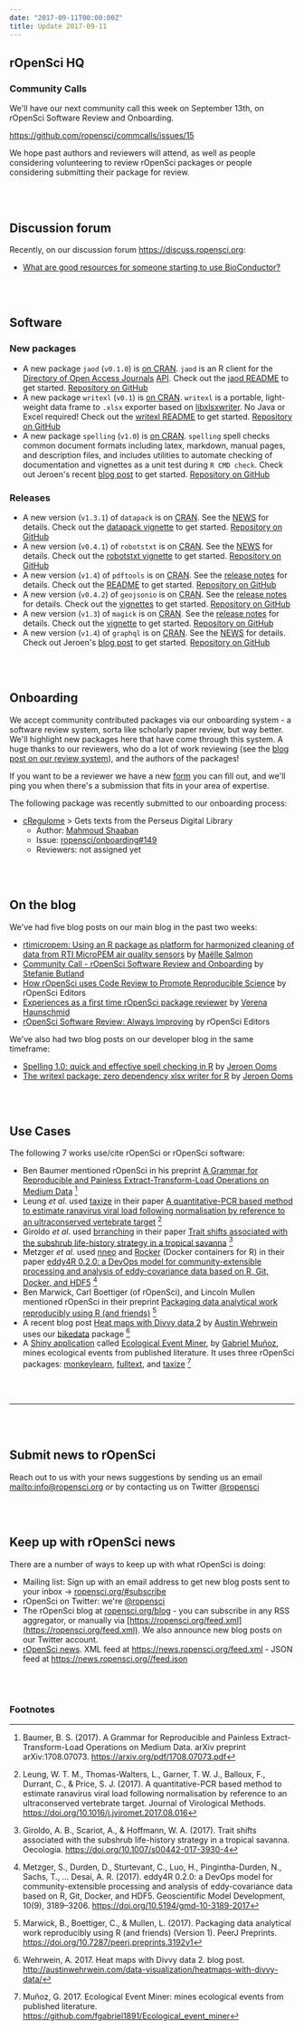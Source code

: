 ```yaml
---
date: "2017-09-11T00:00:00Z"
title: Update 2017-09-11
---
```


## rOpenSci HQ

### Community Calls

We'll have our next community call this week on September 13th, on rOpenSci Software Review and Onboarding.

<https://github.com/ropensci/commcalls/issues/15>

We hope past authors and reviewers will attend, as well as people considering volunteering to review rOpenSci packages or people considering submitting their package for review.

<br><br>

## Discussion forum

Recently, on our discussion forum <https://discuss.ropensci.org>:

* [What are good resources for someone starting to use BioConductor?](https://discuss.ropensci.org/t/what-are-good-resources-for-someone-starting-to-use-bioconductor/860)

<br><br>

## Software

### New packages

* A new package `jaod` (`v0.1.0`) is [on CRAN](https://cran.rstudio.com/web/packages/jaod). `jaod` is an R client for the [Directory of Open Access Journals](https://doaj.org/) [API](https://doaj.org/api/v1/docs). Check out the [jaod README](https://github.com/ropenscilabs/jaod#jaod) to get started. [Repository on GitHub][jaod]
* A new package `writexl` (`v0.1`) is [on CRAN](https://cran.rstudio.com/web/packages/writexl). `writexl` is a portable, light-weight data frame to `.xlsx` exporter based on [libxlsxwriter](https://github.com/jmcnamara/libxlsxwriter). No Java or Excel required! Check out the [writexl README](https://github.com/ropensci/writexl#writexl) to get started. [Repository on GitHub][writexl]
* A new package `spelling` (`v1.0`) is [on CRAN](https://cran.rstudio.com/web/packages/spelling). `spelling` spell checks common document formats including latex, markdown, manual pages, and description files, and includes utilities to automate checking of documentation and vignettes as a unit test during `R CMD check`. Check out Jeroen's recent [blog post](https://ropensci.org/blog/technotes/2017/09/07/spelling-release) to get started. [Repository on GitHub][spelling]

### Releases

* A new version (`v1.3.1`) of `datapack` is on [CRAN](https://cran.rstudio.com/web/packages/datapack). See the [NEWS](https://cran.rstudio.com/web/packages/datapack/NEWS) for details. Check out the [datapack vignette](https://cran.rstudio.com/web/packages/datapack/vignettes/datapack-overview.html) to get started. [Repository on GitHub][datapack]
* A new version (`v0.4.1`) of `robotstxt` is on [CRAN](https://cran.rstudio.com/web/packages/robotstxt). See the [NEWS](https://cran.rstudio.com/web/packages/robotstxt/news.html) for details. Check out the [robotstxt vignette](https://cran.rstudio.com/web/packages/robotstxt/vignettes/using_robotstxt.html) to get started. [Repository on GitHub][robotstxt]
* A new version (`v1.4`) of `pdftools` is on [CRAN](https://cran.rstudio.com/web/packages/pdftools). See the [release notes](https://github.com/ropensci/pdftools/releases/tag/v1.4) for details. Check out the [README](https://github.com/ropensci/pdftools#pdftools) to get started. [Repository on GitHub][pdftools]
* A new version (`v0.4.2`) of `geojsonio` is on [CRAN](https://cran.rstudio.com/web/packages/geojsonio). See the [release notes](https://github.com/ropensci/geojsonio/releases/tag/v0.4.2) for details. Check out the [vignettes](https://cran.rstudio.com/web/packages/geojsonio/vignettes/) to get started. [Repository on GitHub][geojsonio]
* A new version (`v1.3`) of `magick` is on [CRAN](https://cran.rstudio.com/web/packages/magick). See the [release notes](https://github.com/ropensci/magick/releases/tag/v1.3) for details. Check out the [vignette](https://cran.rstudio.com/web/packages/magick/vignettes/intro.html) to get started. [Repository on GitHub][magick]
* A new version (`v1.4`) of `graphql` is on [CRAN](https://cran.rstudio.com/web/packages/graphql). See the [NEWS](https://cran.rstudio.com/web/packages/graphql/NEWS) for details. Check out Jeroen's [blog post](https://ropensci.org/blog/technotes/2016/10/05/graphql-release-10) to get started. [Repository on GitHub][graphql]

<br><br>

## Onboarding

We accept community contributed packages via our onboarding system - a software review system, sorta like scholarly paper review, but way better. We'll highlight new packages here that have come through this system. A huge thanks to our reviewers, who do a lot of work reviewing (see the [blog post on our review system](https://ropensci.org/blog/2016/03/28/software-review)),
and the authors of the packages!

If you want to be a reviewer we have a new [form](https://ropensci.org/onboarding/) you can fill out, and we'll ping you when there's a submission that fits in your area of expertise.

The following package was recently submitted to our onboarding process:

* [cRegulome][] > Gets texts from the Perseus Digital Library
    * Author: [Mahmoud Shaaban](https://github.com/MahShaaban)
    * Issue: [ropensci/onboarding#149](https://github.com/ropensci/onboarding/issues/149)
    * Reviewers: not assigned yet


<br><br>


## On the blog

We've had five blog posts on our main blog in the past two weeks:

* [rtimicropem: Using an R package as platform for harmonized cleaning of data from RTI MicroPEM air quality sensors](https://ropensci.org/blog/blog/2017/08/29/rtimicropem) by [Maëlle Salmon](http://www.masalmon.eu/)
* [Community Call - rOpenSci Software Review and Onboarding](https://ropensci.org/blog/blog/2017/08/31/comm-call-v14) by [Stefanie Butland](https://ropensci.org/about/#staff)
* [How rOpenSci uses Code Review to Promote Reproducible Science](https://ropensci.org/blog/blog/2017/09/01/nf-softwarereview) by rOpenSci Editors
* [Experiences as a first time rOpenSci package reviewer](https://ropensci.org/blog/blog/2017/09/08/first-review-experiences) by [Verena Haunschmid](http://blog.haunschmid.name/)
* [rOpenSci Software Review: Always Improving](https://ropensci.org/blog/blog/2017/09/11/software-review-update) by rOpenSci Editors

We've also had two blog posts on our developer blog in the same timeframe:

* [Spelling 1.0: quick and effective spell checking in R](https://ropensci.org/blog/technotes/2017/09/07/spelling-release) by [Jeroen Ooms](https://ropensci.org/about/#staff)
* [The writexl package: zero dependency xlsx writer for R](https://ropensci.org/blog/technotes/2017/09/08/writexl-release) by [Jeroen Ooms](https://ropensci.org/about/#staff)

<br><br>



## Use Cases

The following 7 works use/cite rOpenSci or rOpenSci software:

* Ben Baumer mentioned rOpenSci in his preprint [A Grammar for Reproducible and Painless Extract-Transform-Load Operations on Medium Data](https://arxiv.org/pdf/1708.07073.pdf) [^1]
* Leung _et al_. used [taxize][] in their paper [A quantitative-PCR based method to estimate ranavirus viral load following normalisation by reference to an ultraconserved vertebrate target](https://doi.org/10.1016/j.jviromet.2017.08.016) [^2]
*  Giroldo _et al_. used [brranching][] in their paper [Trait shifts associated with the subshrub life-history strategy in a tropical savanna](https://doi.org/10.1007/s00442-017-3930-4) [^3]
* Metzger _et al_. used [nneo][] and [Rocker](https://github.com/rocker-org/) (Docker containers for R) in their paper [eddy4R 0.2.0: a DevOps model for community-extensible processing and analysis of eddy-covariance data based on R, Git, Docker, and HDF5](https://doi.org/10.5194/gmd-10-3189-2017) [^4]
* Ben Marwick, Carl Boettiger (of rOpenSci), and Lincoln Mullen mentioned rOpenSci in their preprint [Packaging data analytical work reproducibly using R (and friends)](https://doi.org/10.7287/peerj.preprints.3192v1) [^5]
* A recent blog post [Heat maps with Divvy data 2](http://austinwehrwein.com/data-visualization/heatmaps-with-divvy-data/) by [Austin Wehrwein](http://austinwehrwein.com/) uses our [bikedata][] package [^6]
* A [Shiny application](https://fgabriel1891.shinyapps.io/ecologicaleventminer/) called [Ecological Event Miner](https://github.com/fgabriel1891/Ecological_event_miner), by [Gabriel Muñoz](https://github.com/fgabriel1891), mines ecological events from published literature. It uses three rOpenSci packages: [monkeylearn][], [fulltext][], and [taxize][] [^7]


<br><br>

-----------------------------

<br><br>


## Submit news to rOpenSci

Reach out to us with your news suggestions by sending us an email <mailto:info@ropensci.org> or by
contacting us on Twitter [@ropensci](https://twitter.com/ropensci)

<br><br>

## Keep up with rOpenSci news

There are a number of ways to keep up with what rOpenSci is doing:

* Mailing list: Sign up with an email address to get new blog posts sent to your inbox -> [ropensci.org/#subscribe](https://ropensci.org/#subscribe)
* rOpenSci on Twitter: we're [@ropensci](https://twitter.com/ropensci)
* The rOpenSci blog at [ropensci.org/blog](https://ropensci.org/blog) - you can subscribe in any RSS aggregator, or manually via [https://ropensci.org/feed.xml](https://ropensci.org/feed.xml). We also announce new blog posts on our Twitter account.
* [rOpenSci news](https://news.ropensci.org/). XML feed at <https://news.ropensci.org/feed.xml> - JSON feed at <https://news.ropensci.org//feed.json>


[taxize]: https://github.com/ropensci/taxize
[bikedata]: https://github.com/ropensci/bikedata
[geojsonio]: https://github.com/ropensci/geojsonio
[magick]: https://github.com/ropensci/magick
[jaod]: https://github.com/ropenscilabs/jaod
[writexl]: https://github.com/ropensci/writexl
[spelling]: https://github.com/ropensci/spelling
[datapack]: https://github.com/ropensci/datapack
[robotstxt]: https://github.com/ropensci/robotstxt
[pdftools]: https://github.com/ropensci/pdftools
[graphql]: https://github.com/ropensci/graphql
[cRegulome]: https://github.com/MahShaaban/cRegulome
[monkeylearn]: https://github.com/ropensci/monkeylearn
[fulltext]: https://github.com/ropensci/fulltext
[nneo]: https://github.com/ropenscilabs/nneo
[brranching]: https://github.com/ropensci/brranching
[monkeylearn]: https://github.com/ropensci/monkeylearn

<br><br>

### Footnotes

[^1]: Baumer, B. S. (2017). A Grammar for Reproducible and Painless Extract-Transform-Load Operations on Medium Data. arXiv preprint arXiv:1708.07073. <https://arxiv.org/pdf/1708.07073.pdf>
[^2]: Leung, W. T. M., Thomas-Walters, L., Garner, T. W. J., Balloux, F., Durrant, C., & Price, S. J. (2017). A quantitative-PCR based method to estimate ranavirus viral load following normalisation by reference to an ultraconserved vertebrate target. Journal of Virological Methods. <https://doi.org/10.1016/j.jviromet.2017.08.016>
[^3]: Giroldo, A. B., Scariot, A., & Hoffmann, W. A. (2017). Trait shifts associated with the subshrub life-history strategy in a tropical savanna. Oecologia. <https://doi.org/10.1007/s00442-017-3930-4>
[^4]: Metzger, S., Durden, D., Sturtevant, C., Luo, H., Pingintha-Durden, N., Sachs, T., … Desai, A. R. (2017). eddy4R 0.2.0: a DevOps model for community-extensible processing and analysis of eddy-covariance data based on R, Git, Docker, and HDF5. Geoscientific Model Development, 10(9), 3189–3206. <https://doi.org/10.5194/gmd-10-3189-2017>
[^5]: Marwick, B., Boettiger, C., & Mullen, L. (2017). Packaging data analytical work reproducibly using R (and friends) (Version 1). PeerJ Preprints. <https://doi.org/10.7287/peerj.preprints.3192v1>
[^6]: Wehrwein, A. 2017. Heat maps with Divvy data 2. blog post. <http://austinwehrwein.com/data-visualization/heatmaps-with-divvy-data/>
[^7]: Muñoz, G. 2017. Ecological Event Miner: mines ecological events from published literature. <https://github.com/fgabriel1891/Ecological_event_miner>

